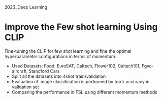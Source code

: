 2023_Deep Learning

# Improve the Few shot learning Using CLIP
Fine-tuning the CLIP for few shot learning and fine the optimal hyperparameter configurations in terms of momentum.
- Used Datasets: Food, EuroSAT, Caltech, Flower102, Caltech101, Fgvc-aircraft, Standford Cars
- Split all the datasets into 4shot train/validation
- Evaluation of image classification is performed by top k accuracy in validation set
- Comparing the performance in FSL using different momentum methods 

